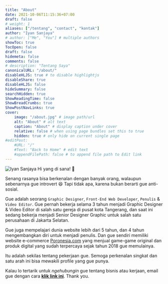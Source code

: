 ```yaml
---
title: "About"
date: 2021-10-06T11:15:36+07:00
draft: false
# weight: 1
aliases: ["/tentang", "contact", "kontak"]
author: "Iyan Sanjaya"
# author: ["Me", "You"] # multiple authors
showToc: true
TocOpen: false
draft: false
hidemeta: false
comments: false
# description: "Tentang Saya"
canonicalURL: "/about/"
disableHLJS: true # to disable highlightjs
disableShare: true
disableHLJS: false
hideSummary: false
searchHidden: true
ShowReadingTime: false
ShowBreadCrumbs: true
ShowPostNavLinks: true
cover:
    image: "/about.jpg" # image path/url
    alt: "About" # alt text
    caption: "About" # display caption under cover
    relative: false # when using page bundles set this to true
    hidden: true # only hide on current single page
#editPost:
    #URL: "/"
    #Text: "Back to Home" # edit text
    #appendFilePath: false # to append file path to Edit link
---
```

![Iyan Sanjaya](/iyan.png)
Hi yang di sana! 👋

Senang rasanya bisa berkenalan dengan banyak orang, walaupun sebenarnya gue introvert 😆 Tapi tidak apa, karena bukan berarti gue anti-sosial.

Gue adalah seorang `Graphic Designer`, `Front-End Web Developer`, `Penulis` & `Video Editor`. Gue pernah bekerja selama 3 tahun menjadi Graphic Designer & Video Editor di salah satu gereja di pusat kota Tangerang, dan saat ini sedang bekerja menjadi Senior Designer Graphic untuk salah satu perusahaan di Jakarta Selatan.

Gue juga mempelajari dunia website lebih dari 5 tahun, dan 4 tahun mengembangkan diri untuk menjadi penulis. Dan gue sendiri memiliki website e-commerce [Poronesia.com](https://poronesia.com) yang menjual game-game original dan produk digital yang sudah terpercaya sejak tahun 2018 gue memulainya.

Itu adalah sekilas tentang pekerjaan gue. Semoga perkenalan singkat dan satu arah ini bisa mewakili profile yang gue punya.

Kalau lo tertarik untuk *ngehubungin* gue tentang bisnis atau kerjaan, email gue dengan cara **[klik link ini](mailto:iyansanjaya1@gmail.com)**. Thank you.